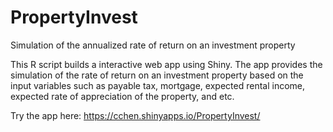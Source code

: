 # PropertyInvest
Simulation of the annualized rate of return on an investment property


This R script builds a interactive web app using Shiny. The app provides the 
simulation of the rate of return on an investment property based on the input
variables such as payable tax, mortgage, expected rental income, expected
rate of appreciation of the property, and etc. 

Try the app here: https://cchen.shinyapps.io/PropertyInvest/
